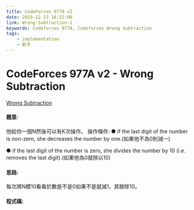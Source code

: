 ```yaml
---
title: CodeForces 977A v2
date: 2019-12-13 16:52:00
link: Wrong-Subtraction-1
keywords: Codeforces 977A, Codeforces Wrong Subtraction
tags:
    - implementation
    - 新手
---
```

# CodeForces 977A v2 - Wrong Subtraction
[Wrong Subtraction](http://codeforces.com/problemset/problem/977/A)


#### 題意:
他給你一個N然後可以有K次操作。
操作條件:
● if the last digit of the number is non-zero, she decreases the number by one.(如果他不為0則減一)

● if the last digit of the number is zero, she divides the number by 10 (i.e. removes the last digit).(如果他為0就除以10)
<!-- more -->
#### 思路:
每次將N模10看看於數是不是0如果不是就減1，其餘除10。

#### 程式碼:
<script src="https://gist.github.com/Daviswww/be92977c98e9f69528282fcd181111e3.js"></script>